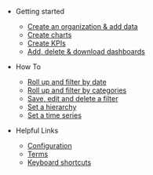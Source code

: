 * Getting started
  * [Create an organization & add data](getting_started/quick-start.md)
  * [Create charts](getting_started/charts.md)
  * [Create KPIs](getting_started/kpis.md)
  * [Add, delete & download dashboards](getting_started/dashboards.md)
  
* How To
  * [Roll up and filter by date](how_to/rollup.md)
  * [Roll up and filter by categories](how_to/filter.md)
  * [Save, edit and delete a filter](how_to/edit_filter.md)
  * [Set a hierarchy](how_to/hierarchies.md)
  * [Set a time series](how_to/timeseries.md)
  
* Helpful Links
  * [Configuration](configuration.md)
  * [Terms](getting_started/structure.md)
  * [Keyboard shortcuts](keyboard.md)
